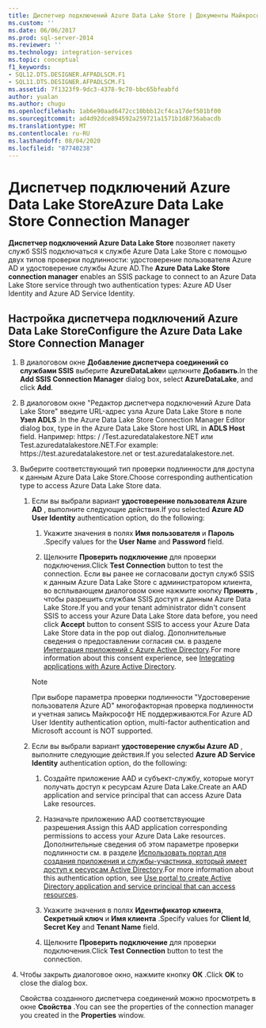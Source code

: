 ```yaml
---
title: Диспетчер подключений Azure Data Lake Store | Документы Майкрософт
ms.custom: ''
ms.date: 06/06/2017
ms.prod: sql-server-2014
ms.reviewer: ''
ms.technology: integration-services
ms.topic: conceptual
f1_keywords:
- SQL12.DTS.DESIGNER.AFPADLSCM.F1
- SQL11.DTS.DESIGNER.AFPADLSCM.F1
ms.assetid: 7f1323f9-9dc3-4378-9c70-bbc65bfeabfd
author: yualan
ms.author: chugu
ms.openlocfilehash: 1ab6e90aad6472cc10bbb12cf4ca17def501bf00
ms.sourcegitcommit: ad4d92dce894592a259721a1571b1d8736abacdb
ms.translationtype: MT
ms.contentlocale: ru-RU
ms.lasthandoff: 08/04/2020
ms.locfileid: "87740238"
---
```

# <a name="azure-data-lake-store-connection-manager"></a><span data-ttu-id="b6c3d-102">Диспетчер подключений Azure Data Lake Store</span><span class="sxs-lookup"><span data-stu-id="b6c3d-102">Azure Data Lake Store Connection Manager</span></span>
  <span data-ttu-id="b6c3d-103">**Диспетчер подключений Azure Data Lake Store** позволяет пакету служб SSIS подключаться к службе Azure Data Lake Store с помощью двух типов проверки подлинности: удостоверение пользователя Azure AD и удостоверение службы Azure AD.</span><span class="sxs-lookup"><span data-stu-id="b6c3d-103">The **Azure Data Lake Store connection manager** enables an SSIS package to connect to an Azure Data Lake Store service through two authentication types: Azure AD User Identity and Azure AD Service Identity.</span></span>  

## <a name="configure-the-azure-data-lake-store-connection-manager"></a><span data-ttu-id="b6c3d-104">Настройка диспетчера подключений Azure Data Lake Store</span><span class="sxs-lookup"><span data-stu-id="b6c3d-104">Configure the Azure Data Lake Store Connection Manager</span></span> 
  
1.  <span data-ttu-id="b6c3d-105">В диалоговом окне **Добавление диспетчера соединений со службами SSIS** выберите **AzureDataLake**и щелкните **Добавить**.</span><span class="sxs-lookup"><span data-stu-id="b6c3d-105">In the **Add SSIS Connection Manager** dialog box, select **AzureDataLake**, and click **Add**.</span></span>   
  
2.  <span data-ttu-id="b6c3d-106">В диалоговом окне "Редактор диспетчера подключений Azure Data Lake Store" введите URL-адрес узла Azure Data Lake Store в поле **Узел ADLS** .</span><span class="sxs-lookup"><span data-stu-id="b6c3d-106">In the Azure Data Lake Store Connection Manager Editor dialog box, type in the Azure Data Lake Store host URL in **ADLS Host** field.</span></span> <span data-ttu-id="b6c3d-107">Например: https: \/ /Test.azuredatalakestore.NET или Test.azuredatalakestore.NET.</span><span class="sxs-lookup"><span data-stu-id="b6c3d-107">For example: https:\//test.azuredatalakestore.net or test.azuredatalakestore.net.</span></span>
  
3.  <span data-ttu-id="b6c3d-108">Выберите соответствующий тип проверки подлинности для доступа к данным Azure Data Lake Store.</span><span class="sxs-lookup"><span data-stu-id="b6c3d-108">Choose corresponding authentication type to access Azure Data Lake Store data.</span></span>

    1.  <span data-ttu-id="b6c3d-109">Если вы выбрали вариант **удостоверение пользователя Azure AD** , выполните следующие действия.</span><span class="sxs-lookup"><span data-stu-id="b6c3d-109">If you selected **Azure AD User Identity** authentication option, do the following:</span></span>

        1. <span data-ttu-id="b6c3d-110">Укажите значения в полях **Имя пользователя** и **Пароль** .</span><span class="sxs-lookup"><span data-stu-id="b6c3d-110">Specify values for the **User Name** and **Password** field.</span></span> 
    
        2. <span data-ttu-id="b6c3d-111">Щелкните **Проверить подключение** для проверки подключения.</span><span class="sxs-lookup"><span data-stu-id="b6c3d-111">Click **Test Connection** button to test the connection.</span></span> <span data-ttu-id="b6c3d-112">Если вы ранее не согласовали доступ служб SSIS к данным Azure Data Lake Store с администратором клиента, во всплывающем диалоговом окне нажмите кнопку **Принять** , чтобы разрешить службам SSIS доступ к данным Azure Data Lake Store.</span><span class="sxs-lookup"><span data-stu-id="b6c3d-112">If you and your tenant administrator didn't consent SSIS to access your Azure Data Lake Store data before, you need click **Accept** button to consent SSIS to access your Azure Data Lake Store data in the pop out dialog.</span></span> <span data-ttu-id="b6c3d-113">Дополнительные сведения о предоставлении согласия см. в разделе [Интеграция приложений с Azure Active Directory](https://docs.microsoft.com/azure/active-directory/manage-apps/plan-an-application-integration#integrating-applications-with-azure-ad).</span><span class="sxs-lookup"><span data-stu-id="b6c3d-113">For more information about this consent experience, see [Integrating applications with Azure Active Directory](https://docs.microsoft.com/azure/active-directory/manage-apps/plan-an-application-integration#integrating-applications-with-azure-ad).</span></span>
    
        > [!NOTE] 
        > <span data-ttu-id="b6c3d-114">При выборе параметра проверки подлинности "Удостоверение пользователя Azure AD" многофакторная проверка подлинности и учетная запись Майкрософт НЕ поддерживаются.</span><span class="sxs-lookup"><span data-stu-id="b6c3d-114">For Azure AD User Identity authentication option, multi-factor authentication and Microsoft account is NOT supported.</span></span>
    
    2.  <span data-ttu-id="b6c3d-115">Если вы выбрали вариант **удостоверение службы Azure AD** , выполните следующие действия.</span><span class="sxs-lookup"><span data-stu-id="b6c3d-115">If you selected **Azure AD Service Identity** authentication option, do the following:</span></span>
        1. <span data-ttu-id="b6c3d-116">Создайте приложение AAD и субъект-службу, которые могут получать доступ к ресурсам Azure Data Lake.</span><span class="sxs-lookup"><span data-stu-id="b6c3d-116">Create an AAD application and service principal that can access Azure Data Lake resources.</span></span>
    
        2. <span data-ttu-id="b6c3d-117">Назначьте приложению AAD соответствующие разрешения.</span><span class="sxs-lookup"><span data-stu-id="b6c3d-117">Assign this AAD application corresponding permissions to access your Azure Data Lake resources.</span></span> <span data-ttu-id="b6c3d-118">Дополнительные сведения об этом параметре проверки подлинности см. в разделе [Использовать портал для создания приложения и службы-участника, который имеет доступ к ресурсам Active Directory](https://docs.microsoft.com/azure/azure-resource-manager/resource-group-create-service-principal-portal).</span><span class="sxs-lookup"><span data-stu-id="b6c3d-118">For more information about this authentication option, see [Use portal to create Active Directory application and service principal that can access resources](https://docs.microsoft.com/azure/azure-resource-manager/resource-group-create-service-principal-portal).</span></span>
    
        3. <span data-ttu-id="b6c3d-119">Укажите значения в полях **Идентификатор клиента**, **Секретный ключ** и **Имя клиента** .</span><span class="sxs-lookup"><span data-stu-id="b6c3d-119">Specify values for **Client Id**, **Secret Key** and **Tenant Name** field.</span></span>
    
        4. <span data-ttu-id="b6c3d-120">Щелкните **Проверить подключение** для проверки подключения.</span><span class="sxs-lookup"><span data-stu-id="b6c3d-120">Click **Test Connection** button to test the connection.</span></span>  
  
4.  <span data-ttu-id="b6c3d-121">Чтобы закрыть диалоговое окно, нажмите кнопку **ОК** .</span><span class="sxs-lookup"><span data-stu-id="b6c3d-121">Click **OK** to close the dialog box.</span></span>  
  
    <span data-ttu-id="b6c3d-122">Свойства созданного диспетчера соединений можно просмотреть в окне **Свойства** .</span><span class="sxs-lookup"><span data-stu-id="b6c3d-122">You can see the properties of the connection manager you created in the **Properties** window.</span></span>  
  
  
